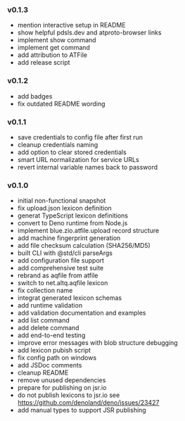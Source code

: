 ### v0.1.3

- mention interactive setup in README
- show helpful pdsls.dev and atproto-browser links
- implement show command
- implement get command
- add attribution to ATFile
- add release script

### v0.1.2

- add badges
- fix outdated README wording

### v0.1.1

- save credentials to config file after first run
- cleanup credentials naming
- add option to clear stored credentials
- smart URL normalization for service URLs
- revert internal variable names back to password

### v0.1.0

- initial non-functional snapshot
- fix upload.json lexicon definition
- generat TypeScript lexicon definitions
- convert to Deno runtime from Node.js
- implement blue.zio.atfile.upload record structure
- add machine fingerprint generation
- add file checksum calculation (SHA256/MD5)
- built CLI with @std/cli parseArgs
- add configuration file support
- add comprehensive test suite
- rebrand as aqfile from atfile
- switch to net.altq.aqfile lexicon
- fix collection name
- integrat generated lexicon schemas
- add runtime validation
- add validation documentation and examples
- add list command
- add delete command
- add end-to-end testing
- improve error messages with blob structure debugging
- add lexicon pubish script
- fix config path on windows
- add JSDoc comments
- cleanup README
- remove unused dependencies
- prepare for publishing on jsr.io
- do not publish lexicons to jsr.io see
  https://github.com/denoland/deno/issues/23427
- add manual types to support JSR publishing
